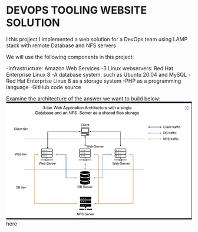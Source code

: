 # DEVOPS TOOLING WEBSITE SOLUTION
I this projject I implemented a web solution for a DevOps team using LAMP stack with remote Database and NFS servers

We will use the following components in this project:

-Infrastructure: Amazon Web Services -3 Linux webservers: Red Hat Enterprise Linux 8 -A database system, such as Ubuntu 20.04 and MySQL -Red Hat Enterprise Linux 8 as a storage system -PHP as a programming language -GitHub code source

Examine the architecture of the answer we want to build below:
![thestrucure](./images/project%20structure.png)
here